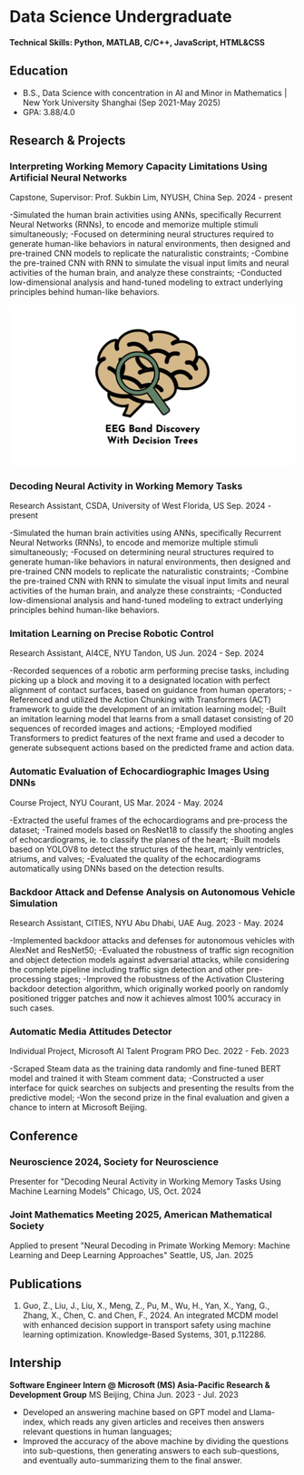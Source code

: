 # Data Science Undergraduate

#### Technical Skills: Python, MATLAB, C/C++, JavaScript, HTML&CSS

## Education		        		
- B.S., Data Science with concentration in AI and Minor in Mathematics | New York University Shanghai (Sep 2021-May 2025)
- GPA: 3.88/4.0

## Research & Projects
### Interpreting Working Memory Capacity Limitations Using Artificial Neural Networks
Capstone, Supervisor: Prof. Sukbin Lim, NYUSH, China
Sep. 2024 - present

-Simulated the human brain activities using ANNs, specifically Recurrent Neural Networks (RNNs), to encode and memorize multiple stimuli simultaneously;
-Focused on determining neural structures required to generate human-like behaviors in natural environments, then designed and pre-trained CNN models to replicate the naturalistic constraints;
-Combine the pre-trained CNN with RNN to simulate the visual input limits and neural activities of the human brain, and analyze these constraints;
-Conducted low-dimensional analysis and hand-tuned modeling to extract underlying principles behind human-like behaviors.

![EEG Band Discovery](/assets/img/eeg_band_discovery.jpeg)

### Decoding Neural Activity in Working Memory Tasks
Research Assistant, CSDA, University of West Florida, US
Sep. 2024 - present

-Simulated the human brain activities using ANNs, specifically Recurrent Neural Networks (RNNs), to encode and memorize multiple stimuli simultaneously;
-Focused on determining neural structures required to generate human-like behaviors in natural environments, then designed and pre-trained CNN models to replicate the naturalistic constraints;
-Combine the pre-trained CNN with RNN to simulate the visual input limits and neural activities of the human brain, and analyze these constraints;
-Conducted low-dimensional analysis and hand-tuned modeling to extract underlying principles behind human-like behaviors.

### Imitation Learning on Precise Robotic Control
Research Assistant, AI4CE, NYU Tandon, US
Jun. 2024 - Sep. 2024

-Recorded sequences of a robotic arm performing precise tasks, including picking up a block and moving it to a designated location with perfect alignment of contact surfaces, based on guidance from human operators;
-Referenced and utilized the Action Chunking with Transformers (ACT) framework to guide the development of an imitation learning model;
-Built an imitation learning model that learns from a small dataset consisting of 20 sequences of recorded images and actions;
-Employed modified Transformers to predict features of the next frame and used a decoder to generate subsequent actions based on the predicted frame and action data.

### Automatic Evaluation of Echocardiographic Images Using DNNs
Course Project, NYU Courant, US
Mar. 2024 - May. 2024

-Extracted the useful frames of the echocardiograms and pre-process the dataset;
-Trained models based on ResNet18 to classify the shooting angles of echocardiograms, ie. to classify the planes of the heart;
-Built models based on YOLOV8 to detect the structures of the heart, mainly ventricles, atriums, and valves;
-Evaluated the quality of the echocardiograms automatically using DNNs based on the detection results.

### Backdoor Attack and Defense Analysis on Autonomous Vehicle Simulation
Research Assistant, CITIES, NYU Abu Dhabi, UAE
Aug. 2023 - May. 2024

-Implemented backdoor attacks and defenses for autonomous vehicles with AlexNet and ResNet50;
-Evaluated the robustness of traffic sign recognition and object detection models against adversarial attacks, while considering the complete pipeline including traffic sign detection and other pre-processing stages;
-Improved the robustness of the Activation Clustering backdoor detection algorithm, which originally worked poorly on randomly positioned trigger patches and now it achieves almost 100\% accuracy in such cases.

### Automatic Media Attitudes Detector
Individual Project, Microsoft AI Talent Program PRO
Dec. 2022 - Feb. 2023

-Scraped Steam data as the training data randomly and fine-tuned BERT model and trained it with Steam comment data;
-Constructed a user interface for quick searches on subjects and presenting the results from the predictive model;
-Won the second prize in the final evaluation and given a chance to intern at Microsoft Beijing.

## Conference
### Neuroscience 2024, Society for Neuroscience
Presenter for "Decoding Neural Activity in Working Memory Tasks Using Machine Learning Models"
Chicago, US, Oct. 2024

### Joint Mathematics Meeting 2025, American Mathematical Society
Applied to present "Neural Decoding in Primate Working Memory: Machine Learning and Deep Learning Approaches"
Seattle, US, Jan. 2025

## Publications
1. Guo, Z., Liu, J., Liu, X., Meng, Z., Pu, M., Wu, H., Yan, X., Yang, G., Zhang, X., Chen, C. and Chen, F., 2024. An integrated MCDM model with enhanced decision support in transport safety using machine learning optimization. Knowledge-Based Systems, 301, p.112286.

## Intership
**Software Engineer Intern @ Microsoft (MS) Asia-Pacific Research \& Development Group**
MS Beijing, China
Jun. 2023 - Jul. 2023

- Developed an answering machine based on GPT model and Llama-index, which reads any given articles and receives then answers relevant questions in human languages;
- Improved the accuracy of the above machine by dividing the questions into sub-questions, then generating answers to each sub-questions, and eventually auto-summarizing them to the final answer.
